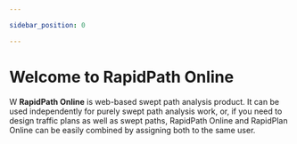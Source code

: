 ```yaml
---

sidebar_position: 0

---
```

# Welcome to RapidPath Online
W
**RapidPath Online** is web-based swept path analysis product. It can be used independently for purely swept path analysis work, or, if you need to design traffic plans as well as swept paths, RapidPath Online and RapidPlan Online can be easily combined by assigning both to the same user.
